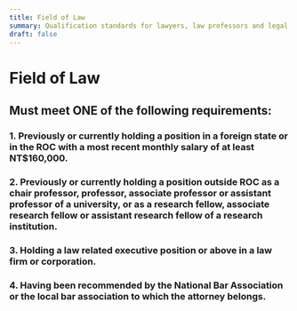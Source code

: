 ```yaml
---
title: Field of Law
summary: Qualification standards for lawyers, law professors and legal executives.
draft: false
---
```

# Field of Law

## Must meet **ONE** of the following requirements:

### 1. Previously or currently holding a position in a foreign state or in the ROC with a most recent monthly salary of at least NT$160,000.

### 2. Previously or currently holding a position outside ROC as a chair professor, professor, associate professor or assistant professor of a university, or as a research fellow, associate research fellow or assistant research fellow of a research institution.

### 3. Holding a law related executive position or above in a law firm or corporation.

### 4. Having been recommended by the National Bar Association or the local bar association to which the attorney belongs.

